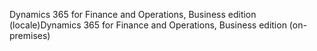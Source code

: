 <span data-ttu-id="466d2-101">Dynamics 365 for Finance and Operations, Business edition (locale)</span><span class="sxs-lookup"><span data-stu-id="466d2-101">Dynamics 365 for Finance and Operations, Business edition (on-premises)</span></span>
